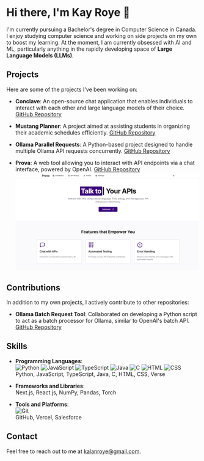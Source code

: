 # Hi there, I'm Kay Roye 👋

I'm currently pursuing a Bachelor's degree in Computer Science in Canada. I enjoy studying computer science and working on side projects on my own to boost my learning. At the moment, I am currently obsessed with AI and ML, particularly anything in the rapidly developing space of **Large Language Models (LLMs)**.

## Projects

Here are some of the projects I've been working on:

- **Conclave**: An open-source chat application that enables individuals to interact with each other and large language models of their choice. [GitHub Repository](https://github.com/kayroye/conclave)

- **Mustang Planner**: A project aimed at assisting students in organizing their academic schedules efficiently. [GitHub Repository](https://github.com/kayroye/mustang-planner)

- **Ollama Parallel Requests**: A Python-based project designed to handle multiple Ollama API requests concurrently. [GitHub Repository](https://github.com/kayroye/ollama-parallel-requests)

- **Prova**: A web tool allowing you to interact with API endpoints via a chat interface, powered by OpenAI. [GitHub Repository](https://github.com/kayroye/Prova)
  ![Prova Landing Page](https://github.com/kayroye/Prova/raw/dev/docs/landingPage.jpeg)

## Contributions

In addition to my own projects, I actively contribute to other repositories:

- **Ollama Batch Request Tool**: Collaborated on developing a Python script to act as a batch processor for Ollama, similar to OpenAI's batch API. [GitHub Repository](https://github.com/nathan-r-a-schultz/ollama-batch-requests)

## Skills

- **Programming Languages**:  
  ![Python](https://img.shields.io/badge/Python-3776AB?logo=python&logoColor=fff)
  ![JavaScript](https://img.shields.io/badge/JavaScript-F7DF1E?logo=javascript&logoColor=000)
  ![TypeScript](https://img.shields.io/badge/TypeScript-3178C6?logo=typescript&logoColor=fff)
  ![Java](https://img.shields.io/badge/Java-%23ED8B00.svg?logo=openjdk&logoColor=white)
  ![C](https://img.shields.io/badge/C-00599C?logo=c&logoColor=white)
  ![HTML](https://img.shields.io/badge/HTML-%23E34F26.svg?logo=html5&logoColor=white)
  ![CSS](https://img.shields.io/badge/CSS-1572B6?logo=css3&logoColor=fff)  
  Python, JavaScript, TypeScript, Java, C, HTML, CSS, Verse
  
- **Frameworks and Libraries**:   
  Next.js, React.js, NumPy, Pandas, Torch 

- **Tools and Platforms**:  
  ![Git](https://img.shields.io/badge/Git-F05032?style=flat&logo=git&logoColor=white)  
  GitHub, Vercel, Salesforce

## Contact

Feel free to reach out to me at [kalanroye@gmail.com](mailto:kalanroye+github@gmail.com).

